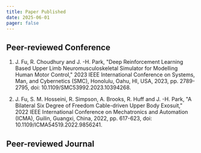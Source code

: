 ```yaml
---
title: Paper Published
date: 2025-06-01
pager: false
---
```


## Peer-reviewed Conference

1. J. Fu, R. Choudhury and J. -H. Park, "Deep Reinforcement Learning Based Upper Limb Neuromusculoskeletal Simulator for Modelling Human Motor Control," 2023 IEEE International Conference on Systems, Man, and Cybernetics (SMC), Honolulu, Oahu, HI, USA, 2023, pp. 2789-2795, doi: 10.1109/SMC53992.2023.10394268.

2. J. Fu, S. M. Hosseini, R. Simpson, A. Brooks, R. Huff and J. -H. Park, "A Bilateral Six Degree of Freedom Cable-driven Upper Body Exosuit," 2022 IEEE International Conference on Mechatronics and Automation (ICMA), Guilin, Guangxi, China, 2022, pp. 617-623, doi: 10.1109/ICMA54519.2022.9856241.

## Peer-reviewed Journal